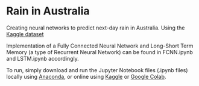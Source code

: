 # Rain in Australia
Creating neural networks to predict next-day rain in Australia. Using the [Kaggle dataset](https://www.kaggle.com/datasets/jsphyg/weather-dataset-rattle-package)

Implementation of a Fully Connected Neural Network and Long-Short Term Memory (a type of Recurrent Neural Network) can be found in FCNN.ipynb and LSTM.ipynb accordingly.

To run, simply download and run the Jupyter Notebook files (.ipynb files) locally using [Anaconda](https://docs.anaconda.com/ae-notebooks/user-guide/basic-tasks/apps/jupyter/index.html), or online using [Kaggle](https://www.kaggle.com/code) or [Google Colab](https://colab.google/).
